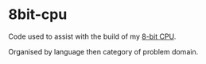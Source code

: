 # 8bit-cpu

Code used to assist with the build of my [8-bit CPU](https://eater.net/8bit).

Organised by language then category of problem domain.
